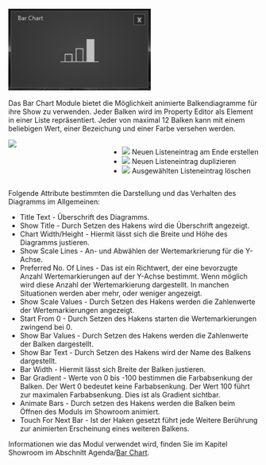 ![BarChartModul](../img/Manager/Module/BarChart_Module.PNG) 

Das Bar Chart Module bietet die Möglichkeit animierte Balkendiagramme für ihre Show zu verwenden. Jeder Balken wird im Property Editor als Element in einer Liste repräsentiert. Jeder von maximal 12 Balken kann mit einem beliebigen Wert, einer Bezeichung und einer Farbe versehen werden.


<div style="display: flex; justify-content: space-between;">

<div>
        <img src="../../img/Manager/Module/BarChart_PropertyEditor.PNG" />
</div>

<ul>
    <li><div>
        <img src="../../img/Manager/Module/Storyboardplus_Icon_New.PNG"/> Neuen Listeneintrag am Ende erstellen
    </div></li>
    <li><div><img src="../../img/Manager/Module/Storyboardplus_Icon_Duplicate.PNG"/> Neuen Listeneintrag duplizieren</div></li>
    <li><div><img src="../../img/Manager/Module/Storyboardplus_Icon_Delete.PNG"/> Ausgewählten Listeneintrag löschen</div></li>
</ul>


</div>


Folgende Attribute bestimmten die Darstellung und das Verhalten des Diagramms im Allgemeinen:
<ul>
<li>Title Text - Überschrift des Diagramms.
</li>

<li>Show Title - Durch Setzen des Hakens wird die Überschrift angezeigt. 
</li>

<li>Chart Width/Height - Hiermit lässt sich die Breite und Höhe des Diagramms justieren.
</li>

<li>Show Scale Lines - An- und Abwählen der Wertemarkrierung für die Y-Achse.
</li>

<li>Preferred No. Of Lines - Das ist ein Richtwert, der eine bevorzugte Anzahl Wertemarkierungen auf der Y-Achse bestimmt. Wenn möglich wird diese Anzahl der Wertemarkierung dargestellt. In manchen Situationen werden aber mehr, oder weniger angezeigt.
</li>

<li>Show Scale Values - Durch Setzen des Hakens  werden die Zahlenwerte der Wertemarkierungen angezeigt.
</li>

<li>Start From 0 - Durch Setzen des Hakens starten die Wertemarkierungen zwingend bei 0.
</li>

<li>Show Bar Values - Durch Setzen des Hakens werden die Zahlenwerte der Balken dargestellt.
</li>

<li>Show Bar Text - Durch Setzen des Hakens wird der Name des Balkens dargestellt.
</li>

<li>Bar Width - Hiermit lässt sich Breite der Balken justieren.
</li>

<li>Bar Gradient - Werte von 0 bis -100 bestimmen die Farbabsenkung der Balken. Der Wert 0 bedeutet keine Farbabsenkung. Der Wert 100 führt zur maximalen Farbabsenkung. Dies ist als Gradient sichtbar. 
</li>

<li>Animate Bars - Durch setzen des Hakens werden die Balken beim Öffnen des Moduls im Showroom animiert.
</li>

<li>Touch For Next Bar - Ist der Haken gesetzt führt jede Weitere Berührung zur animierten Erscheinung eines weiteren Balkens. 
</li>
</ul>

Informationen wie das Modul verwendet wird, finden Sie im Kapitel Showroom im Abschnitt Agenda/[Bar Chart](../../agendaalternate/#bar-chart).

